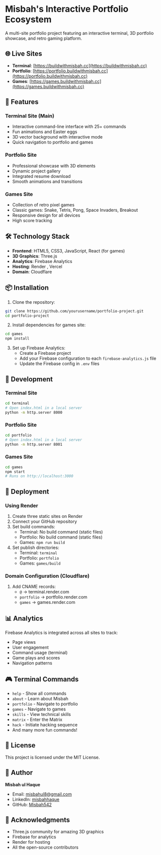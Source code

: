 # Misbah's Interactive Portfolio Ecosystem

A multi-site portfolio project featuring an interactive terminal, 3D portfolio showcase, and retro gaming platform.

## 🌐 Live Sites

- **Terminal**: [https://buildwithmisbah.cc](https://buildwithmisbah.cc)
- **Portfolio**: [https://portfolio.buildwithmisbah.cc](https://portfolio.buildwithmisbah.cc)
- **Games**: [https://games.buildwithmisbah.cc](https://games.buildwithmisbah.cc)

## 🚀 Features

### Terminal Site (Main)
- Interactive command-line interface with 25+ commands
- Fun animations and Easter eggs
- 3D vector background with interactive mode
- Quick navigation to portfolio and games

### Portfolio Site
- Professional showcase with 3D elements
- Dynamic project gallery
- Integrated resume download
- Smooth animations and transitions

### Games Site
- Collection of retro pixel games
- Classic games: Snake, Tetris, Pong, Space Invaders, Breakout
- Responsive design for all devices
- High score tracking

## 🛠️ Technology Stack

- **Frontend**: HTML5, CSS3, JavaScript, React (for games)
- **3D Graphics**: Three.js
- **Analytics**: Firebase Analytics
- **Hosting**: Render , Vercel
- **Domain**: Cloudflare

## 📦 Installation

1. Clone the repository:
```bash
git clone https://github.com/yourusername/portfolio-project.git
cd portfolio-project
```

2. Install dependencies for games site:
```bash
cd games
npm install
```

3. Set up Firebase Analytics:
   - Create a Firebase project
   - Add your Firebase configuration to each `firebase-analytics.js` file
   - Update the Firebase config in `.env` files

## 🔧 Development

### Terminal Site
```bash
cd terminal
# Open index.html in a local server
python -m http.server 8000
```

### Portfolio Site
```bash
cd portfolio
# Open index.html in a local server
python -m http.server 8001
```

### Games Site
```bash
cd games
npm start
# Runs on http://localhost:3000
```

## 🚀 Deployment

### Using Render

1. Create three static sites on Render
2. Connect your GitHub repository
3. Set build commands:
   - Terminal: No build command (static files)
   - Portfolio: No build command (static files)
   - Games: `npm run build`
4. Set publish directories:
   - Terminal: `terminal`
   - Portfolio: `portfolio`
   - Games: `games/build`

### Domain Configuration (Cloudflare)

1. Add CNAME records:
   - `@` → terminal.render.com
   - `portfolio` → portfolio.render.com
   - `games` → games.render.com

## 📊 Analytics

Firebase Analytics is integrated across all sites to track:
- Page views
- User engagement
- Command usage (terminal)
- Game plays and scores
- Navigation patterns

## 🎮 Terminal Commands

- `help` - Show all commands
- `about` - Learn about Misbah
- `portfolio` - Navigate to portfolio
- `games` - Navigate to games
- `skills` - View technical skills
- `matrix` - Enter the Matrix
- `hack` - Initiate hacking sequence
- And many more fun commands!

## 📄 License

This project is licensed under the MIT License.

## 👤 Author

**Misbah ul Haque**
- Email: misbahul8@gmail.com
- LinkedIn: [misbahhaque](https://linkedin.com/in/misbahhaque)
- GitHub: [Misbah542](https://github.com/Misbah542)

## 🙏 Acknowledgments

- Three.js community for amazing 3D graphics
- Firebase for analytics
- Render for hosting
- All the open-source contributors